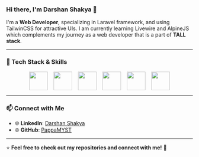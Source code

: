 ### Hi there, I'm Darshan Shakya 👋

I'm a **Web Developer**, specializing in Laravel framework, and using TailwinCSS for attractive UIs. I am currently learning Livewire and AlpineJS which complements my journey as a web developer that is a part of **TALL stack**.  

---

### 🔧 Tech Stack & Skills

<div style="display: flex; justify-content: center; align-items: center; 	gap: 16px; color:white;">
  
<img src="https://cdn.jsdelivr.net/gh/devicons/devicon@latest/icons/tailwindcss/tailwindcss-original.svg" width="50" height="50"/>
<img src="https://cdn.jsdelivr.net/gh/devicons/devicon@latest/icons/alpinejs/alpinejs-original.svg" width="50" height="50"/>
<img src="https://cdn.jsdelivr.net/gh/devicons/devicon@latest/icons/laravel/laravel-original.svg" width="50" height="50"/>
<img src="https://cdn.jsdelivr.net/gh/devicons/devicon@latest/icons/livewire/livewire-original-wordmark.svg" width="50" height="50"/>
<img src="https://cdn.jsdelivr.net/gh/devicons/devicon@latest/icons/php/php-original.svg" width="50" height="50"/>          
<img src="https://cdn.jsdelivr.net/gh/devicons/devicon@latest/icons/git/git-original-wordmark.svg" width="50" height="50"/>
          
</div>

---

### 📫 Connect with Me

- 🌐 **LinkedIn**: [Darshan Shakya](https://www.linkedin.com/in/darshanshakyaz/)
- 🌐 **GitHub**: [PappaMYST](https://github.com/PappaMYST)

---

⭐ **Feel free to check out my repositories and connect with me!** 🚀



